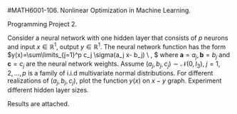 
#MATH6001-106. Nonlinear Optimization in Machine Learning.

Programming Project 2.

Consider a neural network with one hidden layer that consists of $p$ neurons and input $x\in \mathbb{R}^1$, output $y\in \mathbb{R}^1$. The neural network function has the form 
$y(x)=\sum\limits_{j=1}^p c_j \sigma(a_j x- b_j) \ , $
where $\mathbf{a}=a_j, \mathbf{b}=b_j$ and $\mathbf{c}=c_j$ are the neural network weights. Assume $(a_j, b_j, c_j)\sim \mathcal{N}(0, I_3)$, $j=1,2,…,p$ is a family of i.i.d multivariate normal distributions. For different realizations of $(a_j, b_j, c_j)$, plot the function $y(x)$ on $x-y$ graph. Experiment different hidden layer sizes.

Results are attached.
